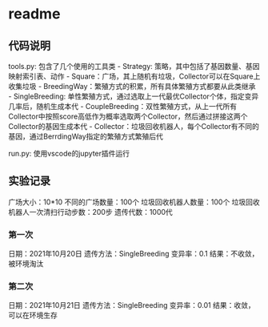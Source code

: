 # readme

## 代码说明

tools.py: 包含了几个使用的工具类
    - Strategy: 策略，其中包括了基因数量、基因映射索引表、动作
    - Square：广场，其上随机有垃圾，Collector可以在Square上收集垃圾
    - BreedingWay：繁殖方式的积累，所有具体繁殖方式都要从此类继承
    - SingleBreeding: 单性繁殖方式，通过选取上一代最优Collector个体，指定变异几率后，随机生成本代
    - CoupleBreeding：双性繁殖方式，从上一代所有Collector中按照score高低作为概率选取两个Collector，然后通过拼接这两个Collector的基因生成本代
    - Collector：垃圾回收机器人，每个Collector有不同的基因，通过BerrdingWay指定的繁殖方式繁殖后代

run.py: 使用vscode的jupyter插件运行

## 实验记录

广场大小：10*10
不同的广场数量：100个
垃圾回收机器人数量：100个
垃圾回收机器人一次清扫行动步数：200步
遗传代数：1000代

### 第一次

日期：2021年10月20日
遗传方法：SingleBreeding
变异率：0.1
结果：不收敛，被环境淘汰

### 第二次

日期：2021年10月21日
遗传方法：SingleBreeding
变异率：0.01
结果：收敛，可以在环境生存
